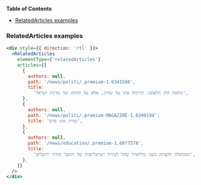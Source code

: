 <!-- START doctoc generated TOC please keep comment here to allow auto update -->
<!-- DON'T EDIT THIS SECTION, INSTEAD RE-RUN doctoc TO UPDATE -->

**Table of Contents**

- [RelatedArticles examples](#relatedarticles-examples)

<!-- END doctoc generated TOC please keep comment here to allow auto update -->

### RelatedArticles examples

```jsx
<div style={{ direction: 'rtl' }}>
  <RelatedArticles
    elementType={'relatedArticles'}
    articles={[
      {
        authors: null,
        path: '/news/politi/.premium-1.6341586',
        title:
          'מחאת חוק הלאום: הוויכוח אינו על שוויון, אלא על זהותה של מדינת ישראל',
      },
      {
        authors: null,
        path: '/news/politi/.premium-MAGAZINE-1.6340194',
        title: 'שוויון אינו פרס',
      },
      {
        authors: null,
        path: '/news/education/.premium-1.6077578',
        title:
          'הממשלה הקצתה כשני מיליארד שקל לעידוד ישראליזציה של תושבי מזרח ירושלים',
      },
    ]}
  />
</div>
```
